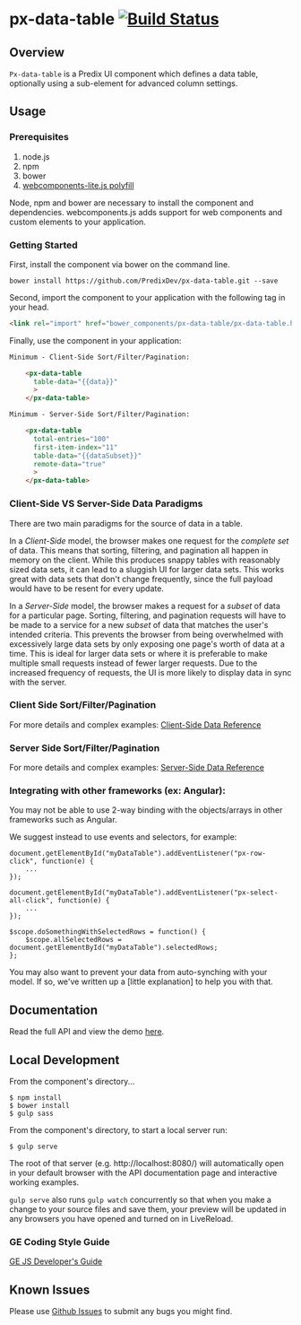 # px-data-table [![Build Status](https://travis-ci.org/PredixDev/px-data-table.svg?branch=master)](https://travis-ci.org/PredixDev/px-data-table)

## Overview

`Px-data-table` is a Predix UI component which defines a data table, optionally using a sub-element for advanced column settings.

## Usage

### Prerequisites

1. node.js
2. npm
3. bower
4. [webcomponents-lite.js polyfill](https://github.com/webcomponents/webcomponentsjs)

Node, npm and bower are necessary to install the component and dependencies. webcomponents.js adds support for web components and custom elements to your application.

### Getting Started

First, install the component via bower on the command line.

```
bower install https://github.com/PredixDev/px-data-table.git --save
```

Second, import the component to your application with the following tag in your head.

```html
<link rel="import" href="bower_components/px-data-table/px-data-table.html"/>
```

Finally, use the component in your application:

```html
Minimum - Client-Side Sort/Filter/Pagination:

    <px-data-table
      table-data="{{data}}"
      >
    </px-data-table>

Minimum - Server-Side Sort/Filter/Pagination:

    <px-data-table
      total-entries="100"
      first-item-index="11"
      table-data="{{dataSubset}}"
      remote-data="true"
      >
    </px-data-table>

```

### Client-Side VS Server-Side Data Paradigms

There are two main paradigms for the source of data in a table.

In a *Client-Side* model, the browser makes one request for the _complete set_ of data.
This means that sorting, filtering, and pagination all happen in memory on the client.
While this produces snappy tables with reasonably sized data sets, it can lead to a sluggish UI
for larger data sets. This works great with data sets that don't change frequently,
since the full payload would have to be resent for every update.

In a *Server-Side* model, the browser makes a request for a _subset_ of data for a particular page.
Sorting, filtering, and pagination requests will have to be made to a service for a new _subset_ of data
that matches the user's intended criteria. This prevents the browser from being overwhelmed with excessively
large data sets by only exposing one page's worth of data at a time. This is ideal for larger data sets or
where it is preferable to make multiple small requests instead of fewer larger requests. Due to the increased
frequency of requests, the UI is more likely to display data in sync with the server.


### Client Side Sort/Filter/Pagination

For more details and complex examples: [Client-Side Data Reference](docs/client-side-data.md)


### Server Side Sort/Filter/Pagination

For more details and complex examples: [Server-Side Data Reference](docs/server-side-data.md)


### Integrating with other frameworks (ex: Angular):

You may not be able to use 2-way binding with the objects/arrays in other frameworks such as Angular.

We suggest instead to use events and selectors, for example:

```
document.getElementById("myDataTable").addEventListener("px-row-click", function(e) {
    ...
});

document.getElementById("myDataTable").addEventListener("px-select-all-click", function(e) {
    ...
});

$scope.doSomethingWithSelectedRows = function() {
    $scope.allSelectedRows = document.getElementById("myDataTable").selectedRows;
};
```

You may also want to prevent your data from auto-synching with your model. If so, we've written up a [little explanation] to help you with that.


## Documentation

Read the full API and view the demo [here](https://predixdev.github.io/px-data-table).

## Local Development

From the component's directory...

```
$ npm install
$ bower install
$ gulp sass
```

From the component's directory, to start a local server run:

```
$ gulp serve
```

The root of that server (e.g. http://localhost:8080/) will automatically open in your default browser with the API documentation page and interactive working examples.

`gulp serve` also runs `gulp watch` concurrently so that when you make a change to your source files and save them, your preview will be updated in any browsers you have opened and turned on in LiveReload.

### GE Coding Style Guide
[GE JS Developer's Guide](https://github.com/GeneralElectric/javascript)

## Known Issues

Please use [Github Issues](https://github.com/PredixDev/px-data-table/issues) to submit any bugs you might find.
